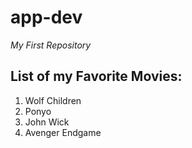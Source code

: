 # app-dev
*My First Repository*
## **List of my Favorite Movies:**
1. Wolf Children
2. Ponyo
3. John Wick
4. Avenger Endgame
